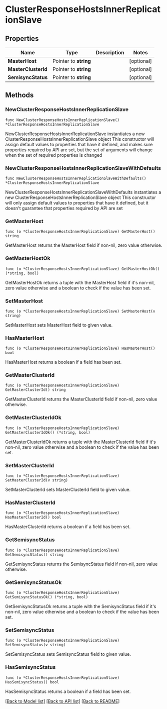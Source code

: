 # ClusterResponseHostsInnerReplicationSlave

## Properties

Name | Type | Description | Notes
------------ | ------------- | ------------- | -------------
**MasterHost** | Pointer to **string** |  | [optional] 
**MasterClusterId** | Pointer to **string** |  | [optional] 
**SemisyncStatus** | Pointer to **string** |  | [optional] 

## Methods

### NewClusterResponseHostsInnerReplicationSlave

`func NewClusterResponseHostsInnerReplicationSlave() *ClusterResponseHostsInnerReplicationSlave`

NewClusterResponseHostsInnerReplicationSlave instantiates a new ClusterResponseHostsInnerReplicationSlave object
This constructor will assign default values to properties that have it defined,
and makes sure properties required by API are set, but the set of arguments
will change when the set of required properties is changed

### NewClusterResponseHostsInnerReplicationSlaveWithDefaults

`func NewClusterResponseHostsInnerReplicationSlaveWithDefaults() *ClusterResponseHostsInnerReplicationSlave`

NewClusterResponseHostsInnerReplicationSlaveWithDefaults instantiates a new ClusterResponseHostsInnerReplicationSlave object
This constructor will only assign default values to properties that have it defined,
but it doesn't guarantee that properties required by API are set

### GetMasterHost

`func (o *ClusterResponseHostsInnerReplicationSlave) GetMasterHost() string`

GetMasterHost returns the MasterHost field if non-nil, zero value otherwise.

### GetMasterHostOk

`func (o *ClusterResponseHostsInnerReplicationSlave) GetMasterHostOk() (*string, bool)`

GetMasterHostOk returns a tuple with the MasterHost field if it's non-nil, zero value otherwise
and a boolean to check if the value has been set.

### SetMasterHost

`func (o *ClusterResponseHostsInnerReplicationSlave) SetMasterHost(v string)`

SetMasterHost sets MasterHost field to given value.

### HasMasterHost

`func (o *ClusterResponseHostsInnerReplicationSlave) HasMasterHost() bool`

HasMasterHost returns a boolean if a field has been set.

### GetMasterClusterId

`func (o *ClusterResponseHostsInnerReplicationSlave) GetMasterClusterId() string`

GetMasterClusterId returns the MasterClusterId field if non-nil, zero value otherwise.

### GetMasterClusterIdOk

`func (o *ClusterResponseHostsInnerReplicationSlave) GetMasterClusterIdOk() (*string, bool)`

GetMasterClusterIdOk returns a tuple with the MasterClusterId field if it's non-nil, zero value otherwise
and a boolean to check if the value has been set.

### SetMasterClusterId

`func (o *ClusterResponseHostsInnerReplicationSlave) SetMasterClusterId(v string)`

SetMasterClusterId sets MasterClusterId field to given value.

### HasMasterClusterId

`func (o *ClusterResponseHostsInnerReplicationSlave) HasMasterClusterId() bool`

HasMasterClusterId returns a boolean if a field has been set.

### GetSemisyncStatus

`func (o *ClusterResponseHostsInnerReplicationSlave) GetSemisyncStatus() string`

GetSemisyncStatus returns the SemisyncStatus field if non-nil, zero value otherwise.

### GetSemisyncStatusOk

`func (o *ClusterResponseHostsInnerReplicationSlave) GetSemisyncStatusOk() (*string, bool)`

GetSemisyncStatusOk returns a tuple with the SemisyncStatus field if it's non-nil, zero value otherwise
and a boolean to check if the value has been set.

### SetSemisyncStatus

`func (o *ClusterResponseHostsInnerReplicationSlave) SetSemisyncStatus(v string)`

SetSemisyncStatus sets SemisyncStatus field to given value.

### HasSemisyncStatus

`func (o *ClusterResponseHostsInnerReplicationSlave) HasSemisyncStatus() bool`

HasSemisyncStatus returns a boolean if a field has been set.


[[Back to Model list]](../README.md#documentation-for-models) [[Back to API list]](../README.md#documentation-for-api-endpoints) [[Back to README]](../README.md)


